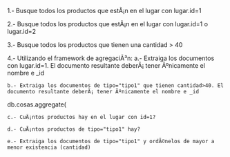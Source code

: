 1.- Busque todos los productos que estÃ¡n en el lugar con lugar.id=1

2.- Busque todos los productos que estÃ¡n en el lugar con lugar.id=1 o lugar.id=2

3.- Busque todos los productos que tienen una cantidad > 40

4.- Utilizando el framework de agregaciÃ³n:
	a.- Extraiga los documentos con lugar.id=1. El documento resultante deberÃ¡ tener Ãºnicamente el nombre e _id

	b.- Extraiga los documentos de tipo="tipo1" que tienen cantidad>40. El documento resultante deberÃ¡ tener Ãºnicamente el nombre e _id
db.cosas.aggregate(

	c.- CuÃ¡ntos productos hay en el lugar con id=1?

	d.- CuÃ¡ntos productos de tipo="tipo1" hay?

	e.- Extraiga los documentos de tipo="tipo1" y ordÃ©nelos de mayor a menor existencia (cantidad)

